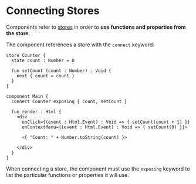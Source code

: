 # Connecting Stores

Components refer to [stores](../store.md) in order to **use functions and properties from the store**.

The component references a store with the `connect` keyword:

```text
store Counter {
  state count : Number = 0

  fun setCount (count : Number) : Void {
    next { count = count }
  }
}

component Main {
  connect Counter exposing { count, setCount }

  fun render : Html {
    <div
      onClick={(event : Html.Event) : Void => { setCount(count + 1) }}
      onContextMenu={(event : Html.Event) : Void => { setCount(0) }}>

      <{ "Count: " + Number.toString(count) }>

    </div>
  }
}
```

When connecting a store, the component must use the `exposing` keyword to list the particular functions or properties it will use.


